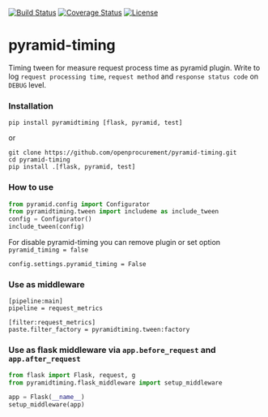 [![Build Status](https://travis-ci.org/openprocurement/pyramid-timing.svg?branch=master)](https://travis-ci.org/openprocurement/pyramid-timing)
[![Coverage Status](https://coveralls.io/repos/github/openprocurement/pyramid-timing/badge.svg)](https://coveralls.io/github/openprocurement/pyramid-timing)
[![License](https://img.shields.io/badge/License-Apache%202.0-blue.svg)](https://opensource.org/licenses/Apache-2.0)

# pyramid-timing

Timing tween for measure request process time as pyramid plugin.
Write to log `request processing time`, `request method` and `response status code` on `DEBUG` level.

### Installation

```shell
pip install pyramidtiming [flask, pyramid, test]
```

or

```shell
git clone https://github.com/openprocurement/pyramid-timing.git
cd pyramid-timing
pip install .[flask, pyramid, test]
```

### How to use

```python
from pyramid.config import Configurator
from pyramidtiming.tween import includeme as include_tween
config = Configurator()
include_tween(config)
```
For disable pyramid-timing you can remove plugin or set option `pyramid_timing = false`

`config.settings.pyramid_timing = False`


### Use as middleware

```
[pipeline:main]
pipeline = request_metrics

[filter:request_metrics]
paste.filter_factory = pyramidtiming.tween:factory
```

### Use as flask middleware via `app.before_request` and `app.after_request`

```python
from flask import Flask, request, g
from pyramidtiming.flask_middleware import setup_middleware

app = Flask(__name__)
setup_middleware(app)
```
